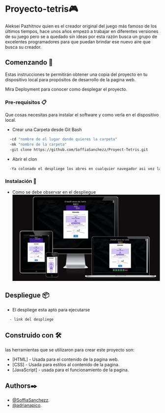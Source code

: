 # Proyecto-tetris🎮
Aleksei Pazhitnov quien es el creador original del juego más famoso de los últimos tiempos, hace unos años empezó a trabajar en diferentes versiones de su juego pero se a quedado sin ideas por esta razón busca un grupo de excelentes programadores para que puedan brindar ese nuevo aire que busca su creador.

## Comenzando 🚀

Estas instrucciones te permitirán obtener una copia del proyecto en tu dispositivo local para propósitos de desarrollo de la pagina web.

Mira Deployment para conocer como desplegar el proyecto.

### Pre-requisitos 📋

Que cosas necesitas para instalar el software y como verla en el dispositivo local.

- Crear una Carpeta desde Git Bash

```bash
  -cd "nombre de el lugar donde quieres la carpeta"
  -mk "nombre de la carpeta"
  -git clone https://github.com/SoffiaSanchezz/Proyect-Tetris.git
```
- Abrir el clon

```bash
  -Ya colonado el despliege los abres en cualquier navegador asi vez la pagina web finalizada.
```
### Instalación 🔧

- Como se debe observar en el despliegue
![Diferentes Versiones](img/Responsive.jfif)


## Despliegue 📦

- El despliege esta apto para ejecutarse 
```bash
  - link del despliege
```

## Construido con 🛠️

las herramientas que se utilizaron para crear este proyecto son:

- [HTML] - Usada para el contenido de la pagina web.
- [CSS] - Usada para estilos al contenido de la pagina.
- [JavaScript] - usada para el funcionamiento de la pagina.


## Authors✒️

- [@SoffiaSanchezz](https://github.com/SoffiaSanchezz).
- [@adrianapico](https://github.com/adrianapico).
